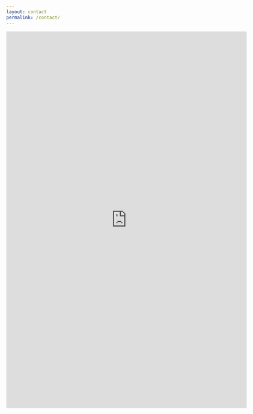 ```yaml
---
layout: contact
permalink: /contact/
---
```

  <iframe id="contact" src="https://docs.google.com/forms/d/e/1FAIpQLScxXBMYPGwMDinoI94OphU79kZNs50rXDii5-_Uh3nF2RJxiA/viewform?embedded=true" width="640" height="1000" frameborder="0" marginheight="0" marginwidth="0" scrolling="no">Loading…</iframe>
